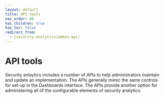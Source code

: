 ```yaml
---
layout: default
title: API tools
nav_order: 80
has_children: true
has_toc: false
redirect_from:
  - /security-analytics/admin-api/
---
```


# API tools

Security anlaytics includes a number of APIs to help administrators maintain and update an implementation. The APIs generally mimic the same controls for set-up in the Dashboards interface. The APIs provide another option for administering all of the configurable elements of security analytics.


